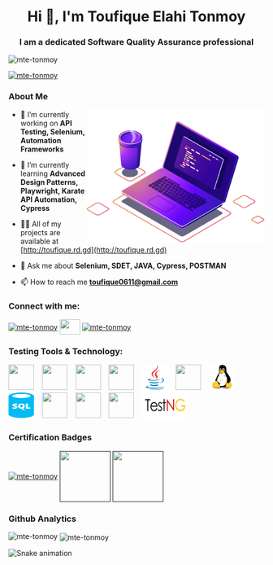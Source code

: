 <h1 align="center">Hi 👋, I'm Toufique Elahi Tonmoy</h1>
<h3 align="center">I am a dedicated Software Quality Assurance professional</h3>

<p align="left"> <img src="https://komarev.com/ghpvc/?username=mte-tonmoy&label=Profile%20views&color=0e75b6&style=flat" alt="mte-tonmoy" /> </p>

<p align="left"> <a href="https://github.com/ryo-ma/github-profile-trophy"><img src="https://github-profile-trophy.vercel.app/?username=mte-tonmoy" alt="mte-tonmoy" /></a> </p>

<h3 align="left">About Me</h3>
<img src="Assets/illustration.png" min-width="300px" max-width="300px" width="350px" align="right"> 

- 🔭 I’m currently working on **API Testing, Selenium, Automation Frameworks**

- 🌱 I’m currently learning **Advanced Design Patterns, Playwright, Karate API Automation, Cypress**

- 👨‍💻 All of my projects are available at [http://toufique.rd.gd](http://toufique.rd.gd)

- 💬 Ask me about **Selenium, SDET, JAVA, Cypress, POSTMAN**

- 📫 How to reach me **toufique0611@gmail.com**


<h3 align="left">Connect with me:</h3>
<p align="left">
<a href="https://linkedin.com/in/mte-tonmoy" target="blank"><img align="center" src="https://raw.githubusercontent.com/rahuldkjain/github-profile-readme-generator/master/src/images/icons/Social/linked-in-alt.svg" alt="mte-tonmoy" height="30" width="40" /></a>
<a href="mailto:toufique0611@gmail.com" target="blank"><img align="center" src="https://raw.githubusercontent.com/maurodesouza/profile-readme-generator/master/src/assets/icons/social/gmail/default.svg" height="30" width="40" /></a>
<a href="https://t.me/mte_tonmoy" target="blank"><img align="center" src="https://raw.githubusercontent.com/maurodesouza/profile-readme-generator/master/src/assets/icons/social/telegram/default.svg" alt="mte-tonmoy" height="30" width="40" /></a>
</p>

<h3 align="left">Testing Tools & Technology:</h3>
<p align="left"> 
<a href="https://www.atlassian.com/software/jira" target="blank"><img align="center" src="https://www.vectorlogo.zone/logos/atlassian_jira/atlassian_jira-icon.svg" height="50" width="50" /></a></a>&nbsp;&nbsp;&nbsp;
<a href="https://trello.com" target="blank"><img align="center" src="https://www.vectorlogo.zone/logos/trello/trello-icon.svg" height="50" width="50" /></a>&nbsp;&nbsp;&nbsp;
<a href="https://www.selenium.dev" target="blank"><img align="center" src="https://raw.githubusercontent.com/detain/svg-logos/780f25886640cef088af994181646db2f6b1a3f8/svg/selenium-logo.svg" height="50" width="50" /></a>&nbsp;&nbsp;&nbsp;
<a href="https://git-scm.com" target="blank"><img align="center" src="https://www.vectorlogo.zone/logos/git-scm/git-scm-icon.svg" height="50" width="50" /></a>&nbsp;&nbsp;&nbsp;
<a href="https://www.java.com" target="blank"><img align="center" src="https://raw.githubusercontent.com/devicons/devicon/master/icons/java/java-original.svg" height="50" width="50" /></a>&nbsp;&nbsp;&nbsp;
<a href="https://www.jenkins.io" target="blank"><img align="center" src="https://www.vectorlogo.zone/logos/jenkins/jenkins-icon.svg" height="50" width="50" /></a>&nbsp;&nbsp;&nbsp;
<a href="https://www.linux.org" target="blank"><img align="center" src="https://raw.githubusercontent.com/devicons/devicon/master/icons/linux/linux-original.svg" height="50" width="50" /></a>&nbsp;&nbsp;&nbsp;
<a href="https://www.microsoft.com/en-us/sql-server" target="blank"><img align="center" src="https://github.com/mte-tonmoy/mte-tonmoy/blob/main/Assets/SQL.png" height="50" width="50" /></a>&nbsp;&nbsp;&nbsp;
<a href="https://postman.com" target="blank"><img align="center" src="https://www.vectorlogo.zone/logos/getpostman/getpostman-icon.svg" height="50" width="50" /></a>&nbsp;&nbsp;&nbsp;
<a href="https://katalon.com" target="blank"><img align="center" src="https://upload.wikimedia.org/wikipedia/commons/thumb/e/e4/Katalon-logo-vector.svg/960px-Katalon-logo-vector.svg.png?20230927024859" height="50" width="50" /></a>&nbsp;&nbsp;&nbsp;
<a href="https://jmeter.apache.org" target="blank"><img align="center" src="https://jmeter.apache.org/images/jmeter_square.svg" height="50" width="50" /></a>&nbsp;&nbsp;&nbsp;
<a href="https://testng.org/" target="blank"><img align="center" src="https://github.com/mte-tonmoy/mte-tonmoy/blob/main/Assets/testNG.png" height="60" width="90" /></a>&nbsp;&nbsp;&nbsp;


</p>

<h3 align="left">Certification Badges</h3>
<p align="left">
<a href="https://badgr.com/public/assertions/AgbxJ6RqQWyZL3vNaPM5kg?identity__email=toufique15-13697@diu.edu.bd" target="blank"><img align="center" src="https://api.badgr.io/public/assertions/AgbxJ6RqQWyZL3vNaPM5kg/image" alt="mte-tonmoy" height="100" width="100" /></a>
<a href="" target="blank"><img align="center" src="https://images.credly.com/size/340x340/images/bf955a19-7ca9-4ca9-8c19-3c15d93f5a6d/35794be1-4556-4f3d-9fcf-0b3379bf71ce.png" height="100" width="100" /></a>
<a href="" target="blank"><img align="center" src="https://images.credly.com/size/340x340/images/6b924fae-3cd7-4233-b012-97413c62c85d/blob"  height="100" width="100" /></a>
</p>





<h3 align="left">Github Analytics</h3>
<p><img align="left" src="https://github-readme-stats.vercel.app/api/top-langs?username=mte-tonmoy&show_icons=true&locale=en&layout=compact" alt="mte-tonmoy" /></p>

<p>&nbsp;<img align="center" src="https://github-readme-stats.vercel.app/api?username=mte-tonmoy&show_icons=true&locale=en" alt="mte-tonmoy" /></p>

<div align="left">
<img src="https://profile-readme-generator.com/assets/snake.svg" alt="Snake animation" />
</div>  


